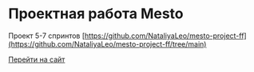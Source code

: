 # Проектная работа Mesto

Проект 5-7 спринтов [https://github.com/NataliyaLeo/mesto-project-ff](https://github.com/NataliyaLeo/mesto-project-ff/tree/main)

[Перейти на сайт](https://naleont.github.io/mesto-project-ff/)
